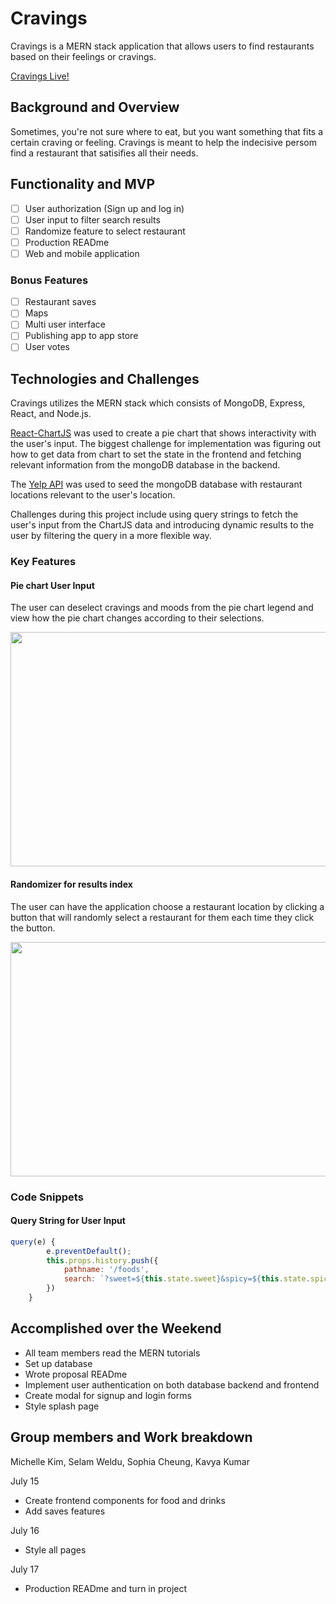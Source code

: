 # Cravings
Cravings is a MERN stack application that allows users to find restaurants based on their feelings or cravings. 

[Cravings Live!](https://cravings-mern.herokuapp.com/#/)

## Background and Overview
Sometimes, you're not sure where to eat, but you want something that fits a certain craving or feeling. Cravings is meant to help the indecisive persom find a restaurant that satisifies all their needs. 

## Functionality and MVP
- [ ] User authorization (Sign up and log in)
- [ ] User input to filter search results
- [ ] Randomize feature to select restaurant
- [ ] Production READme
- [ ] Web and mobile application

### Bonus Features
- [ ] Restaurant saves
- [ ] Maps
- [ ] Multi user interface
- [ ] Publishing app to app store
- [ ] User votes

## Technologies and Challenges 
Cravings utilizes the MERN stack which consists of MongoDB, Express, React, and Node.js. 

[React-ChartJS](https://www.npmjs.com/package/react-chartjs-2) was used to create a pie chart that shows interactivity with the user's input. The biggest challenge for implementation was figuring out how to get data from chart to set the state in the frontend and fetching relevant information from the mongoDB database in the backend.

The [Yelp API](https://www.yelp.com/fusion) was used to seed the mongoDB database with restaurant locations relevant to the user's location. 

Challenges during this project include using query strings to fetch the user's input from the ChartJS data and introducing dynamic results to the user by filtering the query in a more flexible way.

### Key Features

#### Pie chart User Input

The user can deselect cravings and moods from the pie chart legend and view how the pie chart changes according to their selections. 

<p align="center">
    <img width="600" height="375" src="https://github.com/kavya-kumar94/cravings/blob/master/ezgif.com-video-to-gif.gif">
</p>

#### Randomizer for results index

The user can have the application choose a restaurant location by clicking a button that will randomly select a restaurant for them each time they click the button.

<p align="center">
    <img width="600" height="375" src="https://github.com/kavya-kumar94/cravings/blob/master/ezgif.com-video-to-gif%20(1).gif">
</p>

### Code Snippets


#### Query String for User Input
```js
query(e) {
        e.preventDefault();
        this.props.history.push({
            pathname: '/foods',
            search: `?sweet=${this.state.sweet}&spicy=${this.state.spicy}&salty=${this.state.salty}&savory=${this.state.savory}&hot=${this.state.hot}&cold=${this.state.cold}&healthy=${this.state.healthy}&junk=${this.state.junk}&happy=${this.state.happy}&sad=${this.state.sad}&hangry=${this.state.hangry}&sick=${this.state.sick}&celebratory=${this.state.celebratory}&stressed=${this.state.stressed}&adventurous=${this.state.adventurous}`
        })
    }
```
## Accomplished over the Weekend
* All team members read the MERN tutorials
* Set up database
* Wrote proposal READme 
* Implement user authentication on both database backend and frontend
* Create modal for signup and login forms
* Style splash page

## Group members and Work breakdown
Michelle Kim, Selam Weldu, Sophia Cheung, Kavya Kumar

July 15
* Create frontend components for food and drinks
* Add saves features

July 16
* Style all pages

July 17 
* Production READme and turn in project

